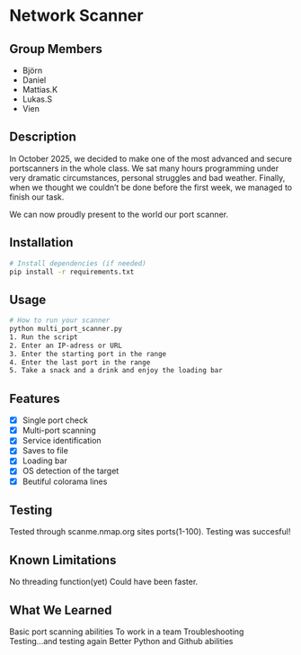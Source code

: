 # Network Scanner

## Group Members
- Björn
- Daniel
- Mattias.K
- Lukas.S
- Vien

## Description
In October 2025, we decided to make one of the most advanced and secure portscanners in the whole class. We sat many hours programming under very dramatic circumstances, personal struggles and bad weather. Finally, when we thought we couldn’t be done before the first week, we managed to finish our task.

We can now proudly present to the world our port scanner.

## Installation
```bash
# Install dependencies (if needed)
pip install -r requirements.txt
```

## Usage
```bash
# How to run your scanner
python multi_port_scanner.py
1. Run the script
2. Enter an IP-adress or URL
3. Enter the starting port in the range
4. Enter the last port in the range
5. Take a snack and a drink and enjoy the loading bar
```

## Features
- [x] Single port check
- [x] Multi-port scanning
- [x] Service identification
- [x] Saves to file
- [X] Loading bar
- [x] OS detection of the target
- [x] Beutiful colorama lines

## Testing
Tested through scanme.nmap.org sites ports(1-100). Testing was succesful!

## Known Limitations
No threading function(yet)
Could have been faster.

## What We Learned
Basic port scanning abilities
To work in a team
Troubleshooting
Testing...and testing again
Better Python and Github abilities

